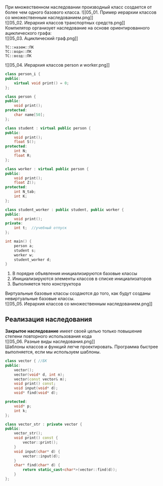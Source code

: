 При множественном наследовании производный класс создается от более чем одного базового класса.
![[05_01. Пример иерархии классов со множественным наследованием.png]]  
![[05_02. Иерархия классов транспортных средств.png]]  
Компилятор организует наследование на основе ориентированного ациклического графа:  
![[05_03. Ациклический граф.png]]  
```
ТС::назем::ПК
ТС::водн::ПК
ТС::возд::ПК
```
![[05_04. Иерархия классов person и worker.png]]  
```cpp
class person_i {
public:
	virtual void print() = 0;
};

class person {
public:
	void print();
protected:
	char name[50];
};

class student : virtual public person {
public:
	void print();
	float S();
protected:
	int N;
	float R;
};

class worker : virtual public person {
public:
	void print();
	float Z();
protected:
	int N_tab;
	int K;
};

class student_worker : public student, public worker {
public:
	void print();
private:
	int t;  //учебный отпуск
};

int main() {
	person a;
	student s;
	worker w;
	student_worker d;
}
```
1. В порядке объявления инициализируются базовые классы
2. Инициализируются элементы классов в списке инициализаторов
3. Выполняется тело конструктора
  
Виртуальные базовые классы создаются до того, как будут созданы невиртуальные базовые классы.  
![[05_05. Иерархия классов со множественным наследованием.png]]  
## Реализация наследования
**Закрытое наследование** имеет своей целью только повышение степени повторного использования кода  
![[05_06. Разные виды наследования.png]]  
Шаблоны классов и функций легче проектировать. Программа быстрее выполняется, если мы используем шаблоны.  
```cpp
class vector { //БК
public:
	vector();
	vector(void* d, int n);
	vector(const vector& m);
	void print() const;
	void input(void* d);
	void* find(void* d);

protected:
	void* p;
	int k;
};

class vector_str : private vector {
public:
	vector_str();
	void print() const {
		vector::print();
	}
	void input(char* d) {
		vector::input(d);
	}
	char* find(char* d) {
		return static_cast<char*>(vector::find(d));
	}
};
```